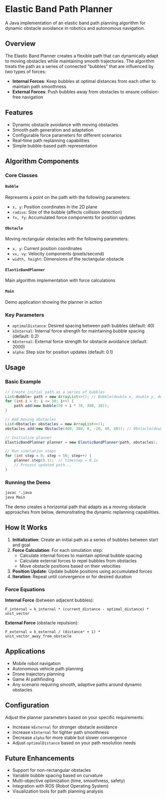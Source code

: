 # Elastic Band Path Planner

A Java implementation of an elastic band path planning algorithm for dynamic obstacle avoidance in robotics and autonomous navigation.

## Overview

The Elastic Band Planner creates a flexible path that can dynamically adapt to moving obstacles while maintaining smooth trajectories. The algorithm treats the path as a series of connected "bubbles" that are influenced by two types of forces:

- **Internal Forces**: Keep bubbles at optimal distances from each other to maintain path smoothness
- **External Forces**: Push bubbles away from obstacles to ensure collision-free navigation

## Features

- Dynamic obstacle avoidance with moving obstacles
- Smooth path generation and adaptation
- Configurable force parameters for different scenarios
- Real-time path replanning capabilities
- Simple bubble-based path representation

## Algorithm Components

### Core Classes

#### `Bubble`
Represents a point on the path with the following parameters:
- `x, y`: Position coordinates in the 2D plane
- `radius`: Size of the bubble (affects collision detection)
- `fx, fy`: Accumulated force components for position updates

#### `Obstacle`
Moving rectangular obstacles with the following parameters:
- `x, y`: Current position coordinates
- `vx, vy`: Velocity components (pixels/second)
- `width, height`: Dimensions of the rectangular obstacle

#### `ElasticBandPlanner`
Main algorithm implementation with force calculations

#### `Main`
Demo application showing the planner in action

### Key Parameters

- `optimalDistance`: Desired spacing between path bubbles (default: 40)
- `kInternal`: Internal force strength for maintaining bubble spacing (default: 0.2)
- `kExternal`: External force strength for obstacle avoidance (default: 2000)
- `alpha`: Step size for position updates (default: 0.1)

## Usage

### Basic Example

```java
// Create initial path as a series of bubbles
List<Bubble> path = new ArrayList<>(); // Bubble(double x, double y, double radius)
for (int i = 0; i <= 10; i++) {
    path.add(new Bubble(50 + i * 70, 300, 10));
}

// Add moving obstacles
List<Obstacle> obstacles = new ArrayList<>();
obstacles.add(new Obstacle(400, 300, 0, -20, 40, 40)); // Obstacle(double x, double y, double vx, double vy, double width, double height)

// Initialize planner
ElasticBandPlanner planner = new ElasticBandPlanner(path, obstacles);

// Run simulation steps
for (int step = 0; step < 50; step++) {
    planner.step(0.1);  // timestep = 0.1s
    // Process updated path...
}
```

### Running the Demo

```bash
javac *.java
java Main
```

The demo creates a horizontal path that adapts as a moving obstacle approaches from below, demonstrating the dynamic replanning capabilities.

## How It Works

1. **Initialization**: Create an initial path as a series of bubbles between start and goal
2. **Force Calculation**: For each simulation step:
   - Calculate internal forces to maintain optimal bubble spacing
   - Calculate external forces to repel bubbles from obstacles
   - Move obstacle positions based on their velocities
3. **Position Update**: Update bubble positions using accumulated forces
4. **Iteration**: Repeat until convergence or for desired duration

### Force Equations

**Internal Force** (between adjacent bubbles):
```
F_internal = k_internal * (current_distance - optimal_distance) * unit_vector
```

**External Force** (obstacle repulsion):
```
F_external = k_external / (distance² + 1) * unit_vector_away_from_obstacle
```

## Applications

- Mobile robot navigation
- Autonomous vehicle path planning
- Drone trajectory planning
- Game AI pathfinding
- Any scenario requiring smooth, adaptive paths around dynamic obstacles

## Configuration

Adjust the planner parameters based on your specific requirements:

- Increase `kExternal` for stronger obstacle avoidance
- Increase `kInternal` for tighter path smoothness
- Decrease `alpha` for more stable but slower convergence
- Adjust `optimalDistance` based on your path resolution needs

## Future Enhancements

- Support for non-rectangular obstacles
- Variable bubble spacing based on curvature
- Multi-objective optimization (time, smoothness, safety)
- Integration with ROS (Robot Operating System)
- Visualization tools for path planning analysis
